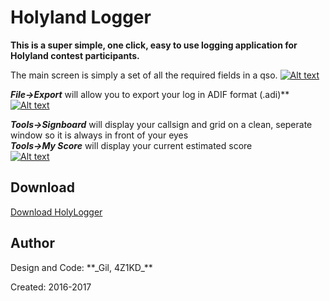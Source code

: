 <meta property="og:image" content="https://raw.githubusercontent.com/4Z1KD/HolyLogger/master/Images/HolyLogger icon.png" />
<h1>Holyland Logger</h1>

**This is a super simple, one click, easy to use logging application for Holyland contest participants.**<br>

The main screen is simply a set of all the required fields in a qso.
<a href="https://raw.githubusercontent.com/4Z1KD/HolyLogger/master/Images/HolyLogger.png" target="_blank">
![Alt text](https://raw.githubusercontent.com/4Z1KD/HolyLogger/master/Images/HolyLogger.png?raw=true "HolyLogger Main Screen")
</a>

**_File->Export_** will allow you to export your log in ADIF format (.adi)**<br>
<a href="https://raw.githubusercontent.com/4Z1KD/HolyLogger/master/Images/export.png" target="_blank">
![Alt text](https://raw.githubusercontent.com/4Z1KD/HolyLogger/master/Images/export.png?raw=true "HolyLogger Main Screen")
</a>

**_Tools->Signboard_** will display your callsign and grid on a clean, seperate window so it is always in front of your eyes<br>
**_Tools->My Score_** will display your current estimated score<br>
<a href="https://raw.githubusercontent.com/4Z1KD/HolyLogger/master/Images/Signboard.png" target="_blank">
![Alt text](https://raw.githubusercontent.com/4Z1KD/HolyLogger/master/Images/Signboard.png?raw=true "HolyLogger Main Screen")
</a>

<h2>Download</h2>
<a href="https://github.com/4Z1KD/HolyLogger/archive/master.zip" target="_blank">Download HolyLogger</a>

<h2>Author</h2>
Design and Code: **_Gil, 4Z1KD_**

Created: 2016-2017<br>


<script>
var list = document.getElementById("logo");
list.outerHTML = '<img src="https://raw.githubusercontent.com/4Z1KD/HolyLogger/master/Images/HolyLogger icon.png" width="156px" style="position:absolute; top:-80px;right:10px;background:transparent"/>';
</script>
